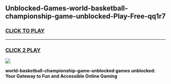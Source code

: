 
## Unblocked-Games-world-basketball-championship-game-unblocked-Play-Free-qq1r7
<h3>
<a href="https://premium76.site?title=world-basketball-championship-game-unblocked&ref=09A">CLICK TO PLAY</a></h3>
<hr>

<h3>
<a href="https://premium76.site?title=world-basketball-championship-game-unblocked&ref=09A">CLICK 2 PLAY</a>
  
</h3>

<a href="https://premium76.site?title=world-basketball-championship-game-unblocked&ref=09A"><img src="https://clearcache.store/games.png"></a>


**world-basketball-championship-game-unblocked games unblocked: Your Gateway to Fun and Accessible Online Gaming**
